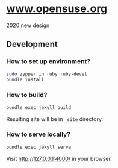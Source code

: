 # www.opensuse.org

2020 new design

## Development

### How to set up environment?

```bash
sudo zypper in ruby ruby-devel
bundle install
```

### How to build?

```bash
bundle exec jekyll build
```

Resulting site will be in `_site` directory.

### How to serve locally?

```bash
bundle exec jekyll serve
```

Visit <http://127.0.0.1:4000/> in your browser.
